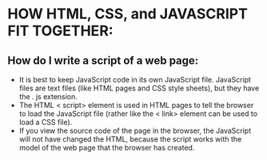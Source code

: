 # HOW HTML, CSS, and JAVASCRIPT FIT TOGETHER:

## How do I write a script of a web page:

* It is best to keep JavaScript code in its own JavaScript file. JavaScript files are text files (like HTML pages and
CSS style sheets), but they have the . js extension.
* The HTML < script> element is used in HTML pages to tell the browser to load the JavaScript file (rather like
the < link> element can be used to load a CSS file).
* If you view the source code of the page in the browser, the JavaScript will not have changed the HTML,
because the script works with the model of the web page that the browser has created. 
